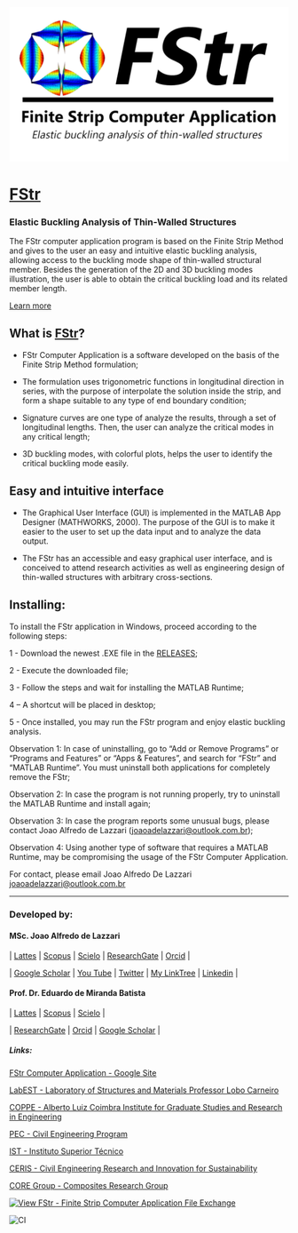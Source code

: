 [![](https://github.com/joaoadelazzari/FStr/blob/master/images/logos/logo2020_1.png?raw=true)](https://sites.google.com/coc.ufrj.br/fstr)

# [FStr](https://sites.google.com/coc.ufrj.br/fstr)
### Elastic Buckling Analysis of Thin-Walled Structures

The FStr computer application program is based on the Finite Strip Method and gives to the user an easy and intuitive elastic buckling analysis, allowing access to the buckling mode shape of thin-walled structural member. Besides the generation of the 2D and 3D buckling modes illustration, the user is able to obtain the critical buckling load and its related member length.

[Learn more](https://sites.google.com/coc.ufrj.br/fstr)

## What is [FStr](https://sites.google.com/coc.ufrj.br/fstr)?
- FStr Computer Application is a software developed on the basis of the Finite Strip Method formulation;

- The formulation uses trigonometric functions in longitudinal direction in series, with the purpose of interpolate the solution inside the strip, and form a shape suitable to any type of end boundary condition;

- Signature curves are one type of analyze the results, through a set of longitudinal lengths. Then, the user can analyze the critical modes in any critical length;

- 3D buckling modes, with colorful plots, helps the user to identify the critical buckling mode easily.

## Easy and intuitive interface
- The Graphical User Interface (GUI) is implemented in the MATLAB App Designer (MATHWORKS, 2000). The purpose of the GUI is to make it easier to the user to set up the data input and to analyze the data output.

- The FStr has an accessible and easy graphical user interface, and is conceived to attend research activities as well as engineering design of thin-walled structures with arbitrary cross-sections. 



## Installing:

To install the FStr application in Windows, proceed according to the following steps:

1 - Download the newest .EXE file in the [RELEASES](https://github.com/joaoadelazzari/FStr/releases/);

2 - Execute the downloaded file;

3 - Follow the steps and wait for installing the MATLAB Runtime;

4 – A shortcut will be placed in desktop;

5 - Once installed, you may run the FStr program and enjoy elastic buckling analysis.

Observation 1: In case of uninstalling, go to “Add or Remove Programs” or “Programs and Features” or “Apps & Features”, and search for “FStr” and “MATLAB Runtime”. You must uninstall both applications for completely remove the FStr;

Observation 2: In case the program is not running properly, try to uninstall the MATLAB Runtime and install again;

Observation 3: In case the program reports some unusual bugs, please contact Joao Alfredo de Lazzari (joaoadelazzari@outlook.com.br);

Observation 4: Using another type of software that requires a MATLAB Runtime, may be compromising the usage of the FStr Computer Application.


For contact, please email Joao Alfredo De Lazzari
joaoadelazzari@outlook.com.br



* * *


### Developed by:

#### MSc. Joao Alfredo de Lazzari

| [Lattes](http://lattes.cnpq.br/5703194372541843) | [Scopus](https://www.scopus.com/authid/detail.uri?authorId=57220023113) | [Scielo](https://search.scielo.org/?lang=en&q=au:LAZZARI,+JOAO+ALFREDO) | [ResearchGate](https://www.researchgate.net/profile/Joao_Alfredo_De_Lazzari) | [Orcid](https://orcid.org/0000-0002-3176-3006) |

| [Google Scholar](https://scholar.google.com.br/citations?user=BlluIXQAAAAJ&hl=pt-BR) | [You Tube](https://www.youtube.com/channel/UCm0V8LURETmUf7Bg3aVuPaQ) | [Twitter](https://twitter.com/joaoadelazzari) | [My LinkTree](https://linktr.ee/FStr) | [Linkedin](https://www.linkedin.com/in/joaoalfredo/) |


#### Prof. Dr. Eduardo de Miranda Batista

| [Lattes](http://lattes.cnpq.br/9045444814367137) | [Scopus](https://www.scopus.com/authid/detail.uri?authorId=7006940844) | [Scielo](https://www.scielo.br/cgi-bin/wxis.exe/iah/?IsisScript=iah/iah.xis&base=article^dlibrary&fmt=iso.pft&lang=i&nextAction=lnk&indexSearch=AU&exprSearch=BATISTA,+EDUARDO+DE+MIRANDA) |

| [ResearchGate](https://www.researchgate.net/profile/Eduardo-Batista-5) | [Orcid](https://orcid.org/0000-0002-6317-6789) | [Google Scholar](https://scholar.google.com.br/citations?user=J4uahxcAAAAJ&hl=pt-BR) |


<!-- * * * -->

##### Links:

[FStr Computer Application - Google Site](https://sites.google.com/coc.ufrj.br/fstr)

[LabEST - Laboratory of Structures and Materials Professor Lobo Carneiro](http://www.labest.coc.ufrj.br/)

[COPPE - Alberto Luiz Coimbra Institute for Graduate Studies and Research in Engineering](https://coppe.ufrj.br/en/)

[PEC - Civil Engineering Program](http://www.coc.ufrj.br/en/)

[IST - Instituto Superior Técnico](https://tecnico.ulisboa.pt/en/)

[CERIS - Civil Engineering Research and Innovation for Sustainability](https://ceris.pt/)

[CORE Group - Composites Research Group](https://coregroup.tecnico.ulisboa.pt/)

<meta name="google-site-verification" content="1-sKvhQ7zP-8J7vif_OdLUYZ0n5FjT5YVvuiSuGT4yM" />

[![View FStr - Finite Strip Computer Application File Exchange](https://www.mathworks.com/matlabcentral/images/matlab-file-exchange.svg)](https://www.mathworks.com/matlabcentral/fileexchange/74306)

![CI](https://github.com/joaoadelazzari/FStr/workflows/CI/badge.svg)
